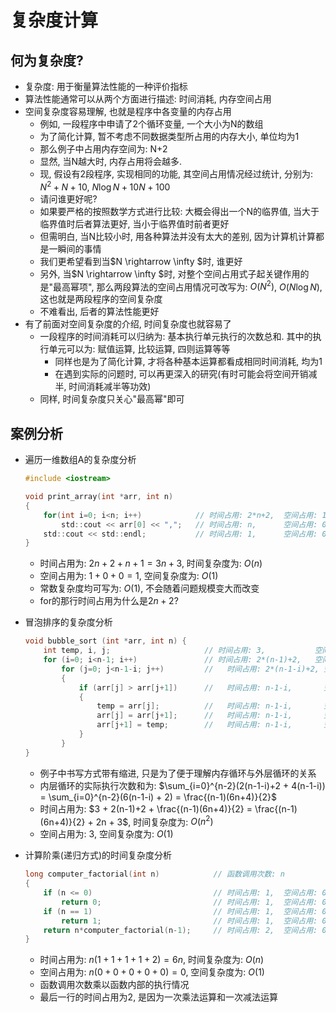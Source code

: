 # 复杂度计算

## 何为复杂度?

- 复杂度: 用于衡量算法性能的一种评价指标
- 算法性能通常可以从两个方面进行描述: 时间消耗, 内存空间占用
- 空间复杂度容易理解, 也就是程序中各变量的内存占用
    - 例如, 一段程序中申请了2个循环变量, 一个大小为N的数组
    - 为了简化计算, 暂不考虑不同数据类型所占用的内存大小, 单位均为1
    - 那么例子中占用内存空间为: N+2
    - 显然, 当N越大时, 内存占用将会越多.
    - 现, 假设有2段程序, 实现相同的功能, 其空间占用情况经过统计, 分别为: $N^2 + N + 10$, $N \log N + 10N +100$
    - 请问谁更好呢?
    - 如果要严格的按照数学方式进行比较: 大概会得出一个N的临界值, 当大于临界值时后者算法更好, 当小于临界值时前者更好
    - 但需明白, 当N比较小时, 用各种算法并没有太大的差别, 因为计算机计算都是一瞬间的事情
    - 我们更希望看到当$N \rightarrow \infty $时, 谁更好
    - 另外, 当$N \rightarrow \infty $时, 对整个空间占用式子起关键作用的是"最高幂项", 那么两段算法的空间占用情况可改写为: $O(N^2)$, $O(N \log N)$, 这也就是两段程序的空间复杂度
    - 不难看出, 后者的算法性能更好
- 有了前面对空间复杂度的介绍, 时间复杂度也就容易了
    - 一段程序的时间消耗可以归纳为: 基本执行单元执行的次数总和. 其中的执行单元可以为: 赋值运算, 比较运算, 四则运算等等
        - 同样也是为了简化计算, 才将各种基本运算都看成相同时间消耗, 均为1
        - 在遇到实际的问题时, 可以再更深入的研究(有时可能会将空间开销减半, 时间消耗减半等功效)
    - 同样, 时间复杂度只关心"最高幂"即可

## 案例分析

- 遍历一维数组A的复杂度分析

    ```C
    #include <iostream>
    
    void print_array(int *arr, int n)
    {
        for(int i=0; i<n; i++)            // 时间占用: 2*n+2,  空间占用: 1
            std::cout << arr[0] << ",";   // 时间占用: n,      空间占用: 0
        std::cout << std::endl;           // 时间占用: 1,      空间占用: 0
    }
    ```
    
    - 时间占用为: $2n + 2 + n + 1 = 3n + 3$, 时间复杂度为: $O(n)$
    - 空间占用为: $1+0+0 = 1$, 空间复杂度为: $O(1)$
    - 常数复杂度均可写为: $O(1)$, 不会随着问题规模变大而改变
    - for的那行时间占用为什么是$2n+2$?

- 冒泡排序的复杂度分析

    ```C
    void bubble_sort (int *arr, int n) {
        int temp, i, j;                     // 时间占用: 3,           空间占用: 3
        for (i=0; i<n-1; i++)               // 时间占用: 2*(n-1)+2,   空间占用: 0
            for (j=0; j<n-1-i; j++)         //   时间占用: 2*(n-1-i)+2, 空间占用: 0
            {
                if (arr[j] > arr[j+1])      //   时间占用: n-1-i,       空间占用: 0
                {
                    temp = arr[j];          //   时间占用: n-1-i,       空间占用: 0
                    arr[j] = arr[j+1];      //   时间占用: n-1-i,       空间占用: 0
                    arr[j+1] = temp;        //   时间占用: n-1-i,       空间占用: 0
                }
            }
    }
    ```
    
    - 例子中书写方式带有缩进, 只是为了便于理解内存循环与外层循环的关系
    - 内层循环的实际执行次数和为: $\sum_{i=0}^{n-2}(2(n-1-i)+2 + 4(n-1-i)) = \sum_{i=0}^{n-2}(6(n-1-i) + 2) = \frac{(n-1)(6n+4)}{2}$
    - 时间占用为: $3 + 2(n-1)+2 + \frac{(n-1)(6n+4)}{2} = \frac{(n-1)(6n+4)}{2} + 2n + 3$, 时间复杂度为: $O(n^2)$
    - 空间占用为: $3$, 空间复杂度为: $O(1)$

- 计算阶乘(递归方式)的时间复杂度分析

    ```C
    long computer_factorial(int n)            // 函数调用次数: n
    {
        if (n <= 0)                           // 时间占用: 1,  空间占用: 0
            return 0;                         // 时间占用: 1,  空间占用: 0
        if (n == 1)                           // 时间占用: 1,  空间占用: 0
            return 1;                         // 时间占用: 1,  空间占用: 0
        return n*computer_factorial(n-1);     // 时间占用: 2,  空间占用: 0
    }
    ```

    - 时间占用为: $n (1+1+1+1+2) = 6n$, 时间复杂度为: $O(n)$
    - 空间占用为: $n (0+0+0+0+0) = 0$, 空间复杂度为: $O(1)$
    - 函数调用次数乘以函数内部的执行情况
    - 最后一行的时间占用为2, 是因为一次乘法运算和一次减法运算
